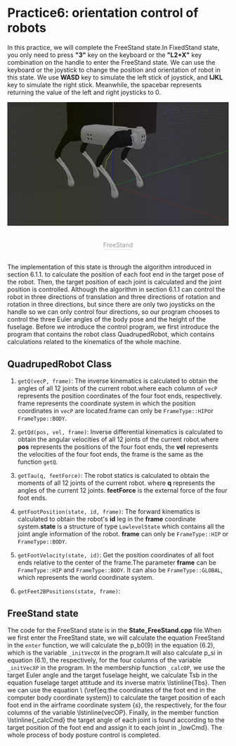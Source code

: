 # Practice6: orientation control of robots
In this practice, we will complete the FreeStand state.In FixedStand state, you only need to press **"3"** key on the keyboard or the **"L2+X"** key combination on the handle to enter the FreeStand state. We can use the keyboard or the joystick to change the position and orientation of robot in this state. We use **WASD** key to simulate the left stick of joystick, and **IJKL** key to simulate the right stick. Meanwhile, the spacebar represents returning the value of the left and right joysticks to 0.

![FreeStand](../../images/Practice/freeStand.gif)
<center>
<br>
<div style="color:orange; border-bottom: 0.1px solid #d9d9d9;
display: inline-block;
color: #999;
padding: 1px;">FreeStand</div>
</center>
<br>

The implementation of this state is through the algorithm introduced in section 6.1.1.
to calculate the position of each foot end in the target pose of the robot.
Then, the target position of each joint is calculated and the joint position is controlled.
Although the algorithm in section 6.1.1 can control the robot in three directions of translation and three directions of rotation
and rotation in three directions, but since there are only two joysticks on the handle
so we can only control four directions, so our program chooses to control the three Euler angles of the body pose
and the height of the fuselage.
Before we introduce the control program, we first introduce the program that contains the robot
class QuadrupedRobot, which contains calculations related to the kinematics of the whole machine.

## QuadrupedRobot Class
1. `getQ(vecP, frame)`:  The inverse kinematics is calculated to obtain the angles of all 12 joints of the current robot.where each column of `vecP` represents the position coordinates of the four foot ends, respectively.
frame represents the coordinate system in which the position coordinates in `vecP` are located.frame can only be `FrameType::HIP`or `FrameType::BODY`.

2. `getQd(pos, vel, frame)`: Inverse differential kinematics is calculated to obtain the angular velocities of all 12 joints of the current robot.where **pos** represents the positions of the four foot ends, the **vel** represents the velocities of the four foot ends, the frame is the same as the function `getQ`.

3. `getTau(q, feetForce)`: The robot statics is calculated to obtain the moments of all 12 joints of the current robot. where **q** represents the angles of the current 12 joints. **feetForce** is the external force of the four foot ends.

4. `getFootPosition(state, id, frame)`: The forward kinematics is calculated to obtain the robot's **id** leg in the **frame** coordinate system.**state** is a structure of type `LowlevelState` which contains all the joint angle information of the robot. **frame** can only be `FrameType::HIP` or `FrameType::BODY`.

5. `getFootVelocity(state, id)`:  Get the position coordinates of all foot ends relative to the center of the frame.The parameter **frame** can be `FrameType::HIP` and `FrameType::BODY`. It can also be `FrameType::GLOBAL`, which represents the world coordinate system.

6. `getFeet2BPositions(state, frame)`:


## FreeStand state
The code for the FreeStand state is in the **State_FreeStand.cpp** file.When we first enter the FreeStand state, we will calculate the equation FreeStand in the `enter` function, we will calculate the p_b0(9) in the equation (6.2), which is the variable `_initVecOX` in the program.It will also calculate p_si in equation (6.1), the respectively, for the four columns of the variable `_initVecXP` in the program.
In the membership function `_calcOP`, we use the target
Euler angle and the target fuselage height, we calculate Tsb in the equation
fuselage target attitude
and its inverse matrix \lstinline{Tbs}.
Then we can use the equation \ (\ref{eq:the coordinates of the foot end in the computer body coordinate system}) to calculate
the target position of each foot end in the airframe coordinate system $\{s\}$, the
respectively, for the four columns of the variable \lstinline{vecOP}.
Finally, in the member function \lstinline{_calcCmd}
the target angle of each joint is found according to the target position of the foot end
and assign it to each joint in _lowCmd}.
The whole process of body posture control is completed.
